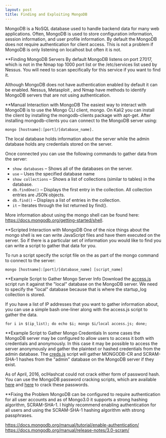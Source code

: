 ```yaml
---
layout: post
title: Finding and Exploiting MongoDB
---
```


MongoDB is a NoSQL database used to handle backend data for many web applications. Often, MongoDB is used to store configuration information, session information, and user profile information. By default the MongoDB does not require authentication for client access. This is not a problem if MongoDB is only listening on localhost but often it is not.

**Finding MongoDB Servers
By default MongoDB listens on port 27017, which is not in the Nmap top 1000 port list or the /etc/services list used by Nessus. You will need to scan specifically for this service if you want to find it.

Although MongoDB does not have authentication enabled by default it can be enabled. Nessus, Metasploit , and Nmap have methods to identify MongoDB servers that are not using authentication.

**Manual Interaction with MongoDB
The easiest way to interact with MongoDB is to use the Mongo CLI client, mongo. On Kali2 you can install the client by installing the mongodb-clients package with apt-get. After installing mongodb-clients you can connect to the MongoDB server using:

    mongo [hostname]:[port]/[database_name]. 

The local database holds information about the server while the admin database holds any credentials stored on the server.

Once connected you can use the following commands to gather data from the server:

* `show databases` – Shows all of the databases on the server.
* `use` – Uses the specified database name
* `show collections` – Shows a list of collections (similar to tables) in the database.
* `db.findOne()` – Displays the first entry in the collection. All collection entries are JSON objects.
* `db.find()` – Displays a list of entries in the collection.
* `it` – Iterates through the list returned by find().

More information about using the mongo shell can be found here: https://docs.mongodb.org/getting-started/shell.

**Scripted Interaction with MongoDB
One of the nice things about the mongo shell is we can write JavaScript files and have them executed on the server. So if there is a particular set of information you would like to find you can write a script to gather that data for you.

To run a script specify the script file on the as part of the mongo command to connect to the server:

    mongo [hostname]:[port]/[database_name] [script_name]

**Example Script to Gather Mongo Server Info
Download the [access.js](https://github.com/averagesecurityguy/scripts/blob/master/access.js) script run it against the "local" database on the MongoDB server. We need to specify the "local" database because that is where the startup_log collection is stored.

If you have a list of IP addresses that you want to gather information about, you can use a simple bash one-liner along with the access.js script to gather the data.

    for i in $(ip_list); do echo $i; mongo $i/local access.js; done;

**Example Script to Gather Mongo Credentials
In some cases the MongoDB server may be configured to allow users to access it both with credentials and anonymously. In this case it may be possible to access the server anonymously and gather the plaintext or hashed credentials from the admin database. The [creds.js](https://github.com/averagesecurityguy/scripts/blob/master/creds.js) script will gather MONGODB-CR and SCRAM-SHA-1 hashes from the "admin" database on the MongoDB server if they exist.

As of April, 2016, oclHashcat could not crack either form of password hash. You can use the MongoDB password cracking scripts, which are available [here](https://github.com/averagesecurityguy/scripts/blob/master/mongodb_cr_crack.py) and [here](https://github.com/averagesecurityguy/scripts/blob/master/mongoscram.go) to crack these passwords.

**Fixing the Problem
MongoDB can be configured to require authentication for all user accounts and as of Mongo3.0 it supports a strong hashing algorithm, SCRAM-SHA-1. I highly recommend enabling authentication for all users and using the SCRAM-SHA-1 hashing algorithm with strong passphrases.

https://docs.mongodb.org/manual/tutorial/enable-authentication/
https://docs.mongodb.org/manual/release-notes/3.0-scram/
